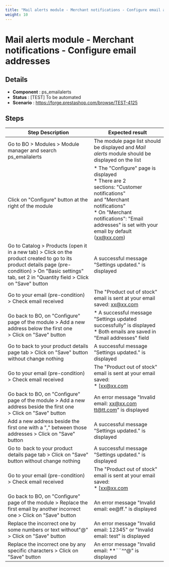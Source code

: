 ```yaml
---
title: "Mail alerts module - Merchant notifications - Configure email addresses"
weight: 10
---
```


# Mail alerts module - Merchant notifications - Configure email addresses
## Details
* **Component** : ps_emailalerts
* **Status** : [TEST] To be automated
* **Scenario** : https://forge.prestashop.com/browse/TEST-4125

## Steps
| Step Description | Expected result |
| ----- | ----- |
| Go to BO > Modules > Module manager and search ps_emailalerts | The module page list should be displayed and *Mail alerts* module should be displayed on the list |
| Click on "Configure" button at the right of the module | * The "Configure" page is displayed<br> * There are 2 sections: "Customer notifications" and "Merchant notifications"<br> * On "Merchant notifications": "Email addresses" is set with your email by default (xx@xx.com) |
| Go to Catalog > Products (open it in a new tab) > Click on the product created to go to its product details page (pre-condition) > On "Basic settings" tab, set 2 in "Quantity field > Click on "Save" button | A successful message "Settings updated." is displayed |
| Go to your email (pre-condition) > Check email received | The "Product out of stock" email is sent at your email saved: xx@xx.com |
| Go back to BO, on "Configure" page of the module > Add a new address below the first one > Click on "Save" button | * A successful message "Settings updated successfully" is displayed<br> * Both emails are saved in "Email addresses" field |
| Go to back to your product details page tab > Click on "Save" button without change nothing | A successful message "Settings updated." is displayed |
| Go to your email (pre-condition) > Check email received | The "Product out of stock" email is sent at your email saved: <br> * [xx@xx.com|mailto:xx@xx.com]<br> * tt@tt.com |
| Go back to BO, on "Configure" page of the module > Add a new address beside the first one > Click on "Save" button | An error message "Invalid email: xx@xx.com tt@tt.com" is displayed |
| Add a new address beside the first one with a "," between those addresses > Click on "Save" button | A successful message "Settings updated." is displayed |
| Go to  back to your product details page tab > Click on "Save" button without change nothing | A successful message "Settings updated." is displayed |
| Go to your email (pre-condition) > Check email received | The "Product out of stock" email is sent at your email saved: <br> * [xx@xx.com|mailto:xx@xx.com]<br> * tt@tt.com |
| Go back to BO, on "Configure" page of the module > Replace the first email by another incorrect one > Click on "Save" button | An error message "Invalid email: ee@ff." is displayed |
| Replace the incorrect one by some numbers or text without"@" > Click on "Save" button | An error message "Invalid email: 12345" or "Invalid email: test" is displayed |
| Replace the incorrect one by any specific characters > Click on "Save" button | An error message "Invalid email: **¨¨^^@" is displayed |
